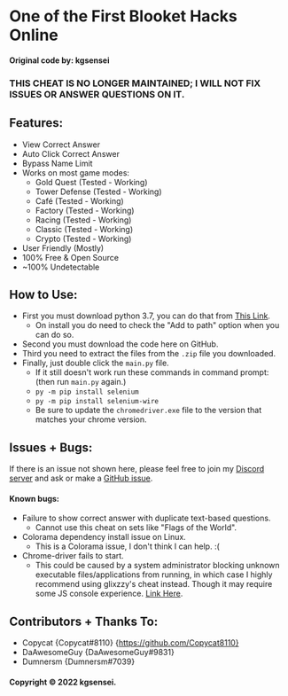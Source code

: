 # One of the First Blooket Hacks Online

#### Original code by: kgsensei

### THIS CHEAT IS NO LONGER MAINTAINED; I WILL NOT FIX ISSUES OR ANSWER QUESTIONS ON IT.

## Features:

- View Correct Answer
- Auto Click Correct Answer
- Bypass Name Limit
- Works on most game modes:
  - Gold Quest (Tested - Working)
  - Tower Defense (Tested - Working)
  - Café (Tested - Working)
  - Factory (Tested - Working)
  - Racing (Tested - Working)
  - Classic (Tested - Working)
  - Crypto (Tested - Working)
- User Friendly (Mostly)
- 100% Free & Open Source
- ~100% Undetectable

## How to Use:

- First you must download python 3.7, you can do that from [This Link](https://www.python.org/downloads/release/python-377/).
  - On install you do need to check the "Add to path" option when you can do so.
- Second you must download the code here on GitHub.
- Third you need to extract the files from the `.zip` file you downloaded.
- Finally, just double click the `main.py` file.
  - If it still doesn't work run these commands in command prompt: (then run `main.py` again.)
   - `py -m pip install selenium`
   - `py -m pip install selenium-wire`
  - Be sure to update the `chromedriver.exe` file to the version that matches your chrome version.

## Issues + Bugs:

If there is an issue not shown here, please feel free to join my [Discord server](http://discord.gg/BdMbFYwjEf) and ask or make a [GitHub issue](https://github.com/kgsensei/BlooketHack/issues).

#### Known bugs:

- Failure to show correct answer with duplicate text-based questions.
  - Cannot use this cheat on sets like "Flags of the World".
- Colorama dependency install issue on Linux.
  - This is a Colorama issue, I don't think I can help. :(
- Chrome-driver fails to start.
  - This could be caused by a system administrator blocking unknown executable files/applications from running, in which case I highly recommend using glixzzy's cheat instead. Though it may require some JS console experience. [Link Here](https://github.com/glixzzy/blooket-hack).

## Contributors + Thanks To:

- Copycat {Copycat#8110} {https://github.com/Copycat8110}
- DaAwesomeGuy {DaAwesomeGuy#9831}
- Dumnersm {Dumnersm#7039}

#### Copyright &copy; 2022 kgsensei.

